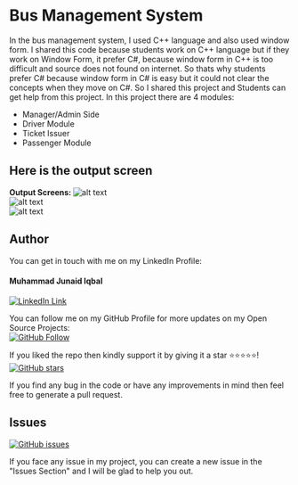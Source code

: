 # Bus Management System
In the bus management system, I used C++ language and also used window form. I shared this code because students work on C++ language but if they work on Window Form, it prefer C#, because window form in C++ is too difficult and source does not found on internet. So thats why students prefer C# because window form in C# is easy but it could not clear the concepts when they move on C#. So I shared this project and Students can get help from this project.
In this project there are 4 modules:
* Manager/Admin Side
* Driver Module
* Ticket Issuer
* Passenger Module

## Here is the output screen
<b>Output Screens: </b>
![alt text](https://github.com/thejunaidiqbal/Bus-Management-System/blob/master/1Outputs%20(10).png "Output Screen of Passenger Side - Reservation Section")
</br>
![alt text](https://github.com/thejunaidiqbal/Bus-Management-System/blob/master/Outputs%20(11).png "Output Screen of Main Menue")
</br>
![alt text](https://github.com/thejunaidiqbal/Bus-Management-System/blob/master/Outputs%20(8).png "Output Screen of Passenger Module - Home")
</br>
## Author
You can get in touch with me on my LinkedIn Profile:

#### Muhammad Junaid Iqbal
[![LinkedIn Link](https://img.shields.io/badge/LinkedIn-Muhammad%20Junaid%20Iqbal-lightgrey)](https://www.linkedin.com/in/thejunaidiqbal)

You can follow me on my GitHub Profile for more updates on my Open Source Projects:
</br>
[![GitHub Follow](https://img.shields.io/badge/Connect-Muhammad%20Junaid%20Iqbal-blue.svg?logo=Github&longCache=true&style=social&label=Follow)](https://github.com/thejunaidiqbal)

If you liked the repo then kindly support it by giving it a star ⭐⭐⭐⭐⭐!</br>
[![GitHub stars](https://img.shields.io/github/stars/thejunaidiqbal/cinemaTicketing)](https://github.com/thejunaidiqbal/Bus-Management-System/stargazers)

If you find any bug in the code or have any improvements in mind then feel free to generate a pull request.

## Issues
[![GitHub issues](https://img.shields.io/github/issues/thejunaidiqbal/cinemaTicketing?style=plastic)](https://github.com/thejunaidiqbal/Bus-Management-System/issues)

If you face any issue in my project, you can create a new issue in the "Issues Section" and I will be glad to help you out.


